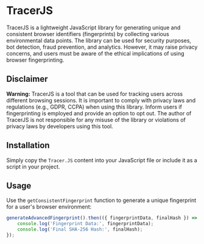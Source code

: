 # TracerJS

TracerJS is a lightweight JavaScript library for generating unique and consistent browser identifiers (fingerprints) by collecting various environmental data points. The library can be used for security purposes, bot detection, fraud prevention, and analytics. However, it may raise privacy concerns, and users must be aware of the ethical implications of using browser fingerprinting.

## Disclaimer

**Warning:** TracerJS is a tool that can be used for tracking users across different browsing sessions. It is important to comply with privacy laws and regulations (e.g., GDPR, CCPA) when using this library. Inform users if fingerprinting is employed and provide an option to opt out. The author of TracerJS is not responsible for any misuse of the library or violations of privacy laws by developers using this tool.

## Installation

Simply copy the `Tracer.JS` content into your JavaScript file or include it as a script in your project.

## Usage

Use the `getConsistentFingerprint` function to generate a unique fingerprint for a user's browser environment:

```javascript
generateAdvancedFingerprint().then(({ fingerprintData, finalHash }) => {
    console.log('Fingerprint Data:', fingerprintData);
    console.log('Final SHA-256 Hash:', finalHash);
});
